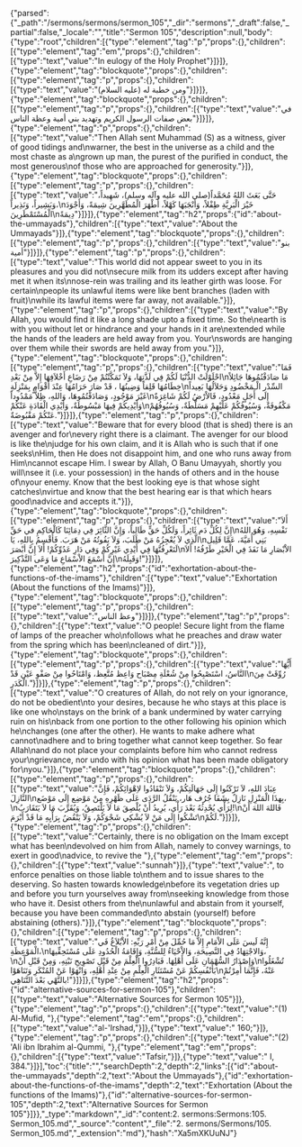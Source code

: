 {"parsed":{"_path":"/sermons/sermons/sermon_105","_dir":"sermons","_draft":false,"_partial":false,"_locale":"","title":"Sermon 105","description":null,"body":{"type":"root","children":[{"type":"element","tag":"p","props":{},"children":[{"type":"element","tag":"em","props":{},"children":[{"type":"text","value":"In eulogy of the Holy Prophet"}]}]},{"type":"element","tag":"blockquote","props":{},"children":[{"type":"element","tag":"p","props":{},"children":[{"type":"text","value":"ومن خطبة له (عليه السلام)"}]}]},{"type":"element","tag":"blockquote","props":{},"children":[{"type":"element","tag":"p","props":{},"children":[{"type":"text","value":"في بعض صفات الرسول الكريم وتهديد بني أمية وعظة الناس"}]}]},{"type":"element","tag":"p","props":{},"children":[{"type":"text","value":"Then Allah sent Muhammad (S) as a witness, giver of good tidings and\nwarner, the best in the universe as a child and the most chaste as a\ngrown up man, the purest of the purified in conduct, the most generous\nof those who are approached for generosity."}]},{"type":"element","tag":"blockquote","props":{},"children":[{"type":"element","tag":"p","props":{},"children":[{"type":"text","value":"حَتَّى بَعَثَ اللهُ مُحَمَّداً(صلى الله عليه وآله وسلم)، شَهِيداً، وَبَشِيراً، وَنَذِيراً،\nخَيْرَ الْبَرِيَّةِ طِفْلاً، وَأَنْجَبَهَا كَهْلاً، أَطْهَرَ الْمُطَهَّرِينَ شِيمَةً، وَأَجْوَدَ الْمُسْتَمْطَرِينَ\nدِيمَةً"}]}]},{"type":"element","tag":"h2","props":{"id":"about-the-ummayads"},"children":[{"type":"text","value":"About the Ummayads"}]},{"type":"element","tag":"blockquote","props":{},"children":[{"type":"element","tag":"p","props":{},"children":[{"type":"text","value":"بنو أمية"}]}]},{"type":"element","tag":"p","props":{},"children":[{"type":"text","value":"This world did not appear sweet to you in its pleasures and you did not\nsecure milk from its udders except after having met it when its\nnose-rein was trailing and its leather girth was loose. For certain\npeople its unlawful items were like bent branches (laden with fruit)\nwhile its lawful items were far away, not available."}]},{"type":"element","tag":"p","props":{},"children":[{"type":"text","value":"By Allah, you would find it like a long shade upto a fixed time. So the\nearth is with you without let or hindrance and your hands in it are\nextended while the hands of the leaders are held away from you. Your\nswords are hanging over them while their swords are held away from you."}]},{"type":"element","tag":"blockquote","props":{},"children":[{"type":"element","tag":"p","props":{},"children":[{"type":"text","value":"فَمَا احْلَوْلَتْ الدُّنْيَا لَكُمْ فِي لَذَّتِهَا، وَلاَ تَمَكَّنْتُمْ مِنْ رَضَاعِ أَخْلاَفِهَا إِلاَّ مِنْ بَعْدِ\nمَا صَادَفْتُمُوهَا جَائِلاً خِطَامُهَا قَلِقاً وَضِينُهَا ، قَدْ صَارَ حَرَامُهَا عِنْدَ أَقْوَامٍ بِمَنْزِلَةِ\nالسِّدْر الْـمَخْضُودِ وَحَلاَلُهَا بَعِيداً غَيْرَ مَوْجُودٍ، وَصَادَفْتُمُوهَا، وَاللهِ، ظِلاًّ مَمْدُوداً\nإِلَى أَجَلٍ مَعْدُودٍ، فَالاْرْضُ لَكُمْ شَاغِرَةٌ وَأَيْدِيكُمْ فِيهَا مَبْسُوطَةٌ، وَأَيْدِي الْقَادَةِ عَنْكُمْ\nمَكْفُوفَةٌ، وَسُيُوفُكُمْ عَلَيْهِمْ مَسَلَّطَةٌ، وَسُيُوفُهُمْ عَنْكُمْ مَقْبُوضَةٌ."}]}]},{"type":"element","tag":"p","props":{},"children":[{"type":"text","value":"Beware that for every blood (that is shed) there is an avenger and for\nevery right there is a claimant. The avenger for our blood is like the\njudge for his own claim, and it is Allah who is such that if one seeks\nHim, then He does not disappoint him, and one who runs away from Him\ncannot escape Him. I swear by Allah, O Banu Umayyah, shortly you will\nsee it (i.e. your possession) in the hands of others and in the house of\nyour enemy. Know that the best looking eye is that whose sight catches\nvirtue and know that the best hearing ear is that which hears good\nadvice and accepts it."}]},{"type":"element","tag":"blockquote","props":{},"children":[{"type":"element","tag":"p","props":{},"children":[{"type":"text","value":"أَلاَ إِنَّ لِكُلِّ دَم ثَائِراً، وَلَكُلِّ حَقٍّ طَالِباً، وَإِنَّ الثَّائِرَ فِي دِمَائِنَا كَالْحَاكِمِ في حَقِّ\nنَفْسِهِ، وَهُوَ اللهُ الَّذِي لاَ يُعْجِزُهُ مَنْ طَلَبَ، وَلاَ يَفُوتُهُ مَنْ هَرَبَ. فَأُقْسِمُ بِاللهِ، يَا\nبَنِي أُمَيَّةَ، عَمَّا قَلِيل لَتَعْرِفُنَّهَا فِي أَيْدِي غَيْرِكُمْ وَفِي دَارِ عَدُوِّكُمْ! أَلاَ إِنَّ أبْصَرَ\nالاْبْصَارِ مَا نَفَذَ فِي الْخَيْرِ طَرْفُهُ! أَلاَ إِنَّ أَسْمَعَ الاْسْمَاعِ مَا وَعَى التَّذْكِيرَ\nوَقَبِلَهُ!"}]}]},{"type":"element","tag":"h2","props":{"id":"exhortation-about-the-functions-of-the-imams"},"children":[{"type":"text","value":"Exhortation (About the functions of the Imams)"}]},{"type":"element","tag":"blockquote","props":{},"children":[{"type":"element","tag":"p","props":{},"children":[{"type":"text","value":"وعظ الناس"}]}]},{"type":"element","tag":"p","props":{},"children":[{"type":"text","value":"O people! Secure light from the flame of lamps of the preacher who\nfollows what he preaches and draw water from the spring which has been\ncleaned of dirt."}]},{"type":"element","tag":"blockquote","props":{},"children":[{"type":"element","tag":"p","props":{},"children":[{"type":"text","value":"أَيُّهَا النَّاسُ، اسْتَصْبِحُوا مِنْ شُعْلَةِ مِصْبَاح وَاعِظ مُتَّعِظ، وَامْتَاحُوا مِنْ صَفْوِ عَيْن قَدْ\nرُوِّقَتْ مِنَ الْكَدَرِ."}]}]},{"type":"element","tag":"p","props":{},"children":[{"type":"text","value":"O creatures of Allah, do not rely on your ignorance, do not be obedient\nto your desires, because he who stays at this place is like one who\nstays on the brink of a bank undermined by water carrying ruin on his\nback from one portion to the other following his opinion which he\nchanges (one after the other). He wants to make adhere what cannot\nadhere and to bring together what cannot keep together. So fear Allah\nand do not place your complaints before him who cannot redress your\ngrievance, nor undo with his opinion what has been made obligatory for\nyou."}]},{"type":"element","tag":"blockquote","props":{},"children":[{"type":"element","tag":"p","props":{},"children":[{"type":"text","value":"عِبَادَ اللهِ، لاَ تَرْكَنُوا إِلَى جَهَالَتِكُمْ، وَلاَ تَنْقَادُوا لاِهْوَائِكُمْ، فَإِنَّ النَّازِلَ\nبِهذَا الْمَنْزِلِ نَازِلٌ بِشَفَا جُرُف هَار، يَنْقُلُ الرَّدَى عَلَى ظَهْرِهِ مِنْ مَوْضِع إِلَى مَوْضَع،\nلِرَأْي يُحْدِثُهُ بَعْدَ رَأْي، يُرِيدُ أَنْ يُلْصِقَ مَا لاَ يَلْتَصِقُ، وَيُقَرِّبَ مَا لاَ يَتَقَارَبُ!\nفَاللهَ اللهَ أَنْ تَشْكُوا إِلَى مَنْ لاَ يُشْكِي شَجْوَكُمْ، وَلاَ يَنْقُضُ بِرَأْيِهِ مَا قَدْ أَبْرَمَ\nلَكُمْ."}]}]},{"type":"element","tag":"p","props":{},"children":[{"type":"text","value":"Certainly, there is no obligation on the Imam except what has been\ndevolved on him from Allah, namely to convey warnings, to exert in good\nadvice, to revive the "},{"type":"element","tag":"em","props":{},"children":[{"type":"text","value":"sunnah"}]},{"type":"text","value":", to enforce penalties on those liable to\nthem and to issue shares to the deserving. So hasten towards knowledge\nbefore its vegetation dries up and before you turn yourselves away from\nseeking knowledge from those who have it. Desist others from the\nunlawful and abstain from it yourself, because you have been commanded\nto abstain (yourself) before abstaining (others)."}]},{"type":"element","tag":"blockquote","props":{},"children":[{"type":"element","tag":"p","props":{},"children":[{"type":"text","value":"إِنَّهُ لَيسَ عَلَى الاْمَامِ إِلاَّ مَا حُمِّلَ مِنْ أَمْرِ رَبِّهِ: الاْبْلاَغُ فَي الْمَوْعِظَةِ،\nوَالاجْتِهَادُ فِي النَّصِيحَةِ، وَالاْحْيَاءُ لِلسُّنَّةِ، وَإِقَامَةُ الْحُدُودِ عَلَى مُسْتَحِقِّيهَا،\nوَإِصْدَارُ السُّهْمَانِ عَلَى أَهْلِهَا. فَبَادِرُوا الْعِلْمَ مِنْ قَبْلِ تَصْوِيحِ نَبْتِهِ، وَمِنْ قَبْلِ أَنْ\nتُشْغَلُوا بَأَنْفُسِكُمْ عَنْ مُسْتَثَارِ الْعِلْمِ مِنْ عِنْدِ أَهْلِهِ، وَانْهَوْا عَنْ المُنْكَرِ وَتَنَاهَوْا\nعَنْهُ، فَإِنَّمَا أُمِرْتُمْ بالنَّهْي بَعْدَ التَّنَاهِي!"}]}]},{"type":"element","tag":"h2","props":{"id":"alternative-sources-for-sermon-105"},"children":[{"type":"text","value":"Alternative Sources for Sermon 105"}]},{"type":"element","tag":"p","props":{},"children":[{"type":"text","value":"(1) Al-Mufid, "},{"type":"element","tag":"em","props":{},"children":[{"type":"text","value":"al-'Irshad,"}]},{"type":"text","value":" 160;"}]},{"type":"element","tag":"p","props":{},"children":[{"type":"text","value":"(2) 'Ali ibn Ibrahim al-Qummi, "},{"type":"element","tag":"em","props":{},"children":[{"type":"text","value":"Tafsir,"}]},{"type":"text","value":" I, 384."}]}],"toc":{"title":"","searchDepth":2,"depth":2,"links":[{"id":"about-the-ummayads","depth":2,"text":"About the Ummayads"},{"id":"exhortation-about-the-functions-of-the-imams","depth":2,"text":"Exhortation (About the functions of the Imams)"},{"id":"alternative-sources-for-sermon-105","depth":2,"text":"Alternative Sources for Sermon 105"}]}},"_type":"markdown","_id":"content:2. sermons:Sermons:105. Sermon_105.md","_source":"content","_file":"2. sermons/Sermons/105. Sermon_105.md","_extension":"md"},"hash":"Xa5mXKUuNJ"}
